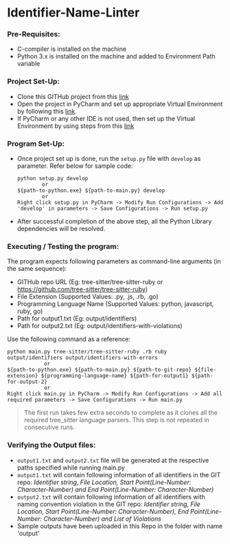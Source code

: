 # Identifier-Name-Linter

### Pre-Requisites:
* C-compiler is installed on the machine
* Python 3.x is installed on the machine and added to Environment Path variable


### Project Set-Up:
* Clone this GITHub project from this [link](https://github.com/sreya2906/Identifier-Name-Linter)
* Open the project in PyCharm and set up appropriate Virtual Environment by following this [link](https://www.jetbrains.com/help/pycharm/creating-virtual-environment.html#python_create_virtual_env).
* If PyCharm or any other IDE is not used, then set up the Virtual Environment by using steps from this [link](https://packaging.python.org/guides/installing-using-pip-and-virtual-environments/) 

### Program Set-Up:
* Once project set up is done, run the `setup.py` file with `develop` as parameter. Refer below for sample code:
    ```
    python setup.py develop
            or
    ${path-to-python.exe} ${path-to-main.py} develop
            or
    Right click setup.py in PyCharm -> Modify Run Configurations -> Add 'develop' in parameters -> Save Configurations -> Run setup.py
    ```
* After successful completion of the above step, all the Python Library dependencies will be resolved.

### Executing / Testing the program:

The program expects following parameters as command-line arguments (in the same sequence):
* GITHub repo URL (Eg: tree-sitter/tree-sitter-ruby or https://github.com/tree-sitter/tree-sitter-ruby)
* File Extension (Supported Values: .py, .js, .rb, .go)
* Programming Language Name (Supported Values: python, javascript, ruby, go)
* Path for output1.txt (Eg: output/identifiers)
* Path for output2.txt (Eg: output/identifiers-with-violations)

Use the following command as a reference:
```
python main.py tree-sitter/tree-sitter-ruby .rb ruby output/identifiers output/identifiers-with-errors
            or
${path-to-python.exe} ${path-to-main.py} ${path-to-git-repo} ${file-extension} ${programming-language-name} ${path-for-output1} ${path-for-output-2}
            or
Right click main.py in PyCharm -> Modify Run Configurations -> Add all required parameters -> Save Configurations -> Run main.py
```

> The first run takes few extra seconds to complete as it clones all the required tree_sitter language parsers. This step is not repeated in consecutive runs. 


### Verifying the Output files:
* `output1.txt` and `output2.txt` file will be generated at the respective paths specified while running main.py
* `output1.txt` will contain following information of all identifiers in the GIT repo: *Identifier string, File Location, Start Point(Line-Number: Character-Number) and End Point(Line-Number: Character-Number)*
* `output2.txt` will contain following information of all identifiers with naming convention violation in the GIT repo: *Identifier string, File Location, Start Point(Line-Number: Character-Number), End Point(Line-Number: Character-Number) and List of Violations*
* Sample outputs have been uploaded in this Repo in the folder with name 'output'
